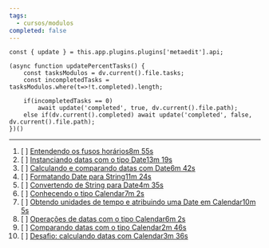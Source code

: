 ```yaml
---
tags:
  - cursos/modulos
completed: false
---
```


```dataviewjs
const { update } = this.app.plugins.plugins['metaedit'].api;

(async function updatePercentTasks() {
	const tasksModulos = dv.current().file.tasks;
	const incompletedTasks = tasksModulos.where(t=>!t.completed).length;
	
	if(incompletedTasks == 0)
		await update('completed', true, dv.current().file.path);
	else if(dv.current().completed) await update('completed', false, dv.current().file.path);
})()
```
---
1. [ ] [Entendendo os fusos horários8m 55s](https://app.algaworks.com/aulas/4740/entendendo-os-fusos-horarios)
2. [ ] [Instanciando datas com o tipo Date13m 19s](https://app.algaworks.com/aulas/4741/instanciando-datas-com-o-tipo-date)
3. [ ] [Calculando e comparando datas com Date6m 42s](https://app.algaworks.com/aulas/4742/calculando-e-comparando-datas-com-date)
4. [ ] [Formatando Date para String11m 24s](https://app.algaworks.com/aulas/4743/formatando-date-para-string)
5. [ ] [Convertendo de String para Date4m 35s](https://app.algaworks.com/aulas/4744/convertendo-de-string-para-date)
6. [ ] [Conhecendo o tipo Calendar7m 2s](https://app.algaworks.com/aulas/4745/conhecendo-o-tipo-calendar)
7. [ ] [Obtendo unidades de tempo e atribuindo uma Date em Calendar10m 5s](https://app.algaworks.com/aulas/4746/obtendo-unidades-de-tempo-e-atribuindo-uma-date-em-calendar)
8. [ ] [Operações de datas com o tipo Calendar6m 2s](https://app.algaworks.com/aulas/4747/operacoes-de-datas-com-o-tipo-calendar)
9. [ ] [Comparando datas com o tipo Calendar2m 46s](https://app.algaworks.com/aulas/4748/comparando-datas-com-o-tipo-calendar)
10. [ ] [Desafio: calculando datas com Calendar3m 36s](https://app.algaworks.com/aulas/4749/desafio-calculando-datas-com-calendar)